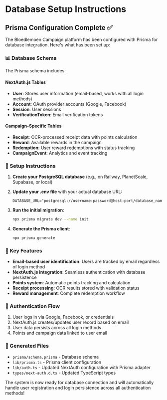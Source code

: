 # Database Setup Instructions

## Prisma Configuration Complete ✅

The Bloedlemoen Campaign platform has been configured with Prisma for database integration. Here's what has been set up:

### 📊 Database Schema

The Prisma schema includes:

#### NextAuth.js Tables

- **User**: Stores user information (email-based, works with all login methods)
- **Account**: OAuth provider accounts (Google, Facebook)
- **Session**: User sessions
- **VerificationToken**: Email verification tokens

#### Campaign-Specific Tables

- **Receipt**: OCR-processed receipt data with points calculation
- **Reward**: Available rewards in the campaign
- **Redemption**: User reward redemptions with status tracking
- **CampaignEvent**: Analytics and event tracking

### 🔧 Setup Instructions

1. **Create your PostgreSQL database** (e.g., on Railway, PlanetScale, Supabase, or local)

2. **Update your .env file** with your actual database URL:

   ```env
   DATABASE_URL="postgresql://username:password@host:port/database_name"
   ```

3. **Run the initial migration**:

   ```bash
   npx prisma migrate dev --name init
   ```

4. **Generate the Prisma client**:
   ```bash
   npx prisma generate
   ```

### 🚀 Key Features

- **Email-based user identification**: Users are tracked by email regardless of login method
- **NextAuth.js integration**: Seamless authentication with database persistence
- **Points system**: Automatic points tracking and calculation
- **Receipt processing**: OCR results stored with validation status
- **Reward management**: Complete redemption workflow

### 🔐 Authentication Flow

1. User logs in via Google, Facebook, or credentials
2. NextAuth.js creates/updates user record based on email
3. User data persists across all login methods
4. Points and campaign data linked to user email

### 📁 Generated Files

- `prisma/schema.prisma` - Database schema
- `lib/prisma.ts` - Prisma client configuration
- `lib/auth.ts` - Updated NextAuth configuration with Prisma adapter
- `types/next-auth.d.ts` - Updated TypeScript types

The system is now ready for database connection and will automatically handle user registration and login persistence across all authentication methods!
